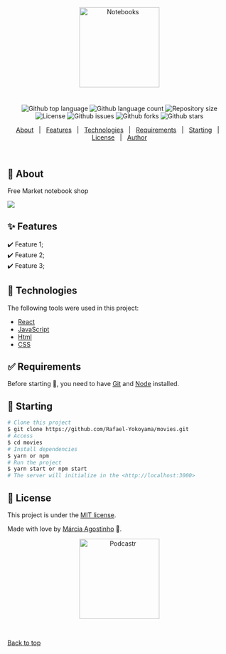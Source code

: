 

<p align="center">
   <img src="https://media.giphy.com/media/tJkHAE08fK0ZIVuu9r/giphy.gif" alt="Notebooks" width="180"/>
</p>



<h1 align="center"></h1>

<p align="center">
  <img alt="Github top language" src="https://img.shields.io/github/languages/top/agostinhomarcia/projeto-react-cadernos?color=DC143C">

  <img alt="Github language count" src="https://img.shields.io/github/languages/count/agostinhomarcia/projeto-react-cadernos?color=DC143C">

  <img alt="Repository size" src="https://img.shields.io/github/repo-size/agostinhomarcia/projeto-react-cadernos?color=DC143C">

  <img alt="License" src="https://img.shields.io/github/license/agostinhomarcia/projeto-react-cadernos?color=DC143C">

   <img alt="Github issues" src="https://img.shields.io/github/issues/agostinhomarcia/projeto-react-cadernos?color=DC143C" /> 

   <img alt="Github forks" src="https://img.shields.io/github/forks/agostinhomarcia/projeto-react-cadernos?color=DC143C" /> 

   <img alt="Github stars" src="https://img.shields.io/github/stars/agostinhomarcia/projeto-react-cadernos?color=DC143C" /> 
</p>


<p align="center">
  <a href="#dart-about">About</a> &#xa0; | &#xa0; 
  <a href="#sparkles-features">Features</a> &#xa0; | &#xa0;
  <a href="#rocket-technologies">Technologies</a> &#xa0; | &#xa0;
  <a href="#white_check_mark-requirements">Requirements</a> &#xa0; | &#xa0;
  <a href="#checkered_flag-starting">Starting</a> &#xa0; | &#xa0;
  <a href="#memo-license">License</a> &#xa0; | &#xa0;
  <a href="https://github.com/agostinhomarcia" target="_blank">Author</a>
</p>

<br>

## :dart: About ##

Free Market notebook shop

 <img src="https://media.giphy.com/media/KbrSvFXCIDuIAsPOMk/giphy.gif">

## :sparkles: Features ##

:heavy_check_mark: Feature 1;\
:heavy_check_mark: Feature 2;\
:heavy_check_mark: Feature 3;

## :rocket: Technologies ##

The following tools were used in this project:

- [React](https://pt-br.reactjs.org/)
- [JavaScript](https://developer.mozilla.org/pt-BR/docs/Web/JavaScript) 
- [Html](https://developer.mozilla.org/pt-BR/docs/Web/HTML/Element/html/)  
- [CSS](https://developer.mozilla.org/pt-BR/docs/Web/CSS)  



## :white_check_mark: Requirements ##

Before starting :checkered_flag:, you need to have [Git](https://git-scm.com) and [Node](https://nodejs.org/en/) installed.

## :checkered_flag: Starting ##

```bash
# Clone this project
$ git clone https://github.com/Rafael-Yokoyama/movies.git
# Access
$ cd movies
# Install dependencies
$ yarn or npm 
# Run the project
$ yarn start or npm start 
# The server will initialize in the <http://localhost:3000>
```


## :memo: License ##


This project is under the [MIT license](./LICENSE).

Made with love by [Márcia Agostinho](https://github.com/agostinhomarcia) 🚀.




<p align="center">
   <img src="https://media.giphy.com/media/XGy1O2nALj8D47Qkvd/giphy.gif" alt="Podcastr" width="180"/>
</p>

&#xa0;

<a href="#top">Back to top </a>
